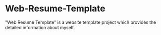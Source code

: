 # Web-Resume-Template
"Web Resume Template" is a website template project which provides the detailed information about myself.
